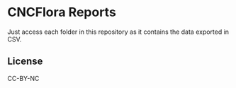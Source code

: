 # CNCFlora Reports

Just access each folder in this repository as it contains the data exported in CSV.

## License

CC-BY-NC

